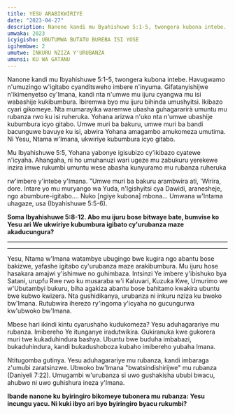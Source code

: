 ```yaml
---
title: YESU ARABIKWIRIYE
date: "2023-04-27"
description: Nanone kandi mu Byahishuwe 5:1-5, twongera kubona intebe. Havugwamo n'umuzingo w'igitabo cyanditsweho imbere n'inyuma. Gifatanyishijwe n'ikimenyetso cy'Imana, kandi nta n'umwe mu ijuru cyangwa mu isi wabashije kukibumbura. Ibiremwa byo mu ijuru bihinda umushyitsi...
umwaka: 2023
icyigisho: UBUTUMWA BUTATU BUREBA ISI YOSE
igihembwe: 2
umutwe: INKURU NZIZA Y'URUBANZA
umunsi: KU WA GATANU
---
```


Nanone kandi mu <span class="verse">Ibyahishuwe 5:1-5</span>, twongera kubona intebe. Havugwamo n'umuzingo w'igitabo cyanditsweho imbere n'inyuma. Gifatanyishijwe n'ikimenyetso cy'Imana, kandi nta n'umwe mu ijuru cyangwa mu isi wabashije kukibumbura. Ibiremwa byo mu ijuru bihinda umushyitsi. Ikibazo cyari gikomeye. Nta mumarayika waremwe ubasha guhagararirà umuntu mu rubanza rwo ku isi ruheruka. Yohana arizwa n'uko nta n'umwe ubashije kubumbura icyo gitabo. Umwe muri ba bakuru, umwe muri ba bandi bacunguwe bavuye ku isi, abwira Yohana amagambo amukomeza umutima. Ni Yesu, Ntama w'Imana, ukwiriye kubumbura icyo gitabo.

Mu <span class="verse">Ibyahishuwe 5:5</span>, Yohana yabonye igisubizo cy'ikibazo cyatewe n'icyaha. Ahangaha, ni ho umuhanuzi wari ugeze mu zabukuru yerekewe inzira imwe rukumbi umuntu wese abasha kunyuramo mu rubanza ruheruka

rw'imbere y'intebe y'Imana. "Umwe muri ba bakuru arambwira ati, 'Wirira, dore. Intare yo mu muryango wa Yuda, n'Igishyitsi cya Dawidi, aranesheje, ngo abumbure-igitabo.... Nuko [ngiye kubona] mbona... Umwana w'Intama uhagaze, usa (<span class="verse">Ibyahishuwe 5:5-6</span>).

**Soma <span class="verse">Ibyahishuwe 5:8-12</span>. Abo mu ijuru bose bitwaye bate, bumvise ko Yesu ari We ukwiriye kubumbura igibato cy'urubanza maze akaducungura?**

---
---

Yesu, Ntama w'Imana watambye ubugingo bwe kugira ngo abantu bose bakizwe, yafashe igitabo cy'urubanza maze arakibumbura. Mu ijuru hose hasakara amajwi y'ishimwe no guhimbaza. Intsinzi Ye imbere y'ibishuko bya Satani, urupfu Rwe rwo ku musaraba w'i Kaluvari, Kuzuka Kwe, Umurimo we w'Ubutambyi bukuru, biha agakiza abantu bose bahitamo kwakira ubuntu bwe kubwo kwizera. Nta gushidikanya, urubanza ni inkuru nziza ku bwoko bw'Imana. Rutubwira iherezo ry'ingoma y'icyaha no gucungurwa kw'ubwoko bw'Imana.

Mbese hari ikindi kintu cyarushaho kudukomeza? Yesu aduhagarariye mu rubanza. Imibereho Ye itunganye iradutwikira. Gukiranuka kwe gukorera muri twe kukaduhindura bashya. Ubuntu bwe buduha imbabazi, bukaduhindura, kandi bukadushoboza kubaho imibereho yubaha Imana.

Ntitugomba gutinya. Yesu aduhagarariye mu rubanza, kandi imbaraga z'umubi zaratsinzwe. Ubwoko bw'Imana "bwatsindishirijwe" mu rubanza (<span class="verse">Daniyeli 7:22</span>). Umugambi w'urubanza si uwo gushakisha ububi bwacu, ahubwo ni uwo guhishura ineza y'Imana.

**Ibande nanone ku byiringiro bikomeye tubonera mu rubanza: Yesu incungu yacu. Ni kuki ibyo ari byo byiringiro byacu rukumbi?**